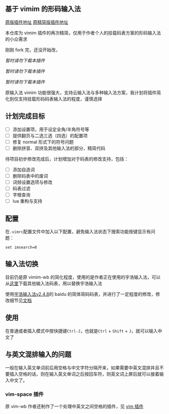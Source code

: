 ## 基于 vimim 的形码输入法

[原版插件地址](https://www.vim.org/scripts/script.php?script_id=2506)
[原精简版插件地址](https://github.com/yuweijun/vim-wb)

本仓库为 vimim 插件的再次精简，仅用于作者个人的挂载码表方案的形码输入法的小众需求

刚刚 fork 完，还没开始改，

*暂时请勿下载本插件*

*暂时请勿下载本插件*

*暂时请勿下载本插件*

原输入法 vimim 功能很强大，支持云输入法与多种输入法方案，我计划将插件简化到仅支持挂载形码码表输入法的程度，谨慎选择

## 计划完成目标

- [ ] 添加设置项，用于设定全角/半角符号等
- [ ] 提供翻页与二选三选（四选）的配置项
- [ ] 修复 normal 形式下的符号问题
- [ ] 删除拼音、双拼及其他输入法的部分，精简代码

待项目初步修改完成后，计划增加对于码表的修改支持，包括：
- [ ] 添加自造词
- [ ] 删除码表中的废词
- [ ] 词频设置选项与修改
- [ ] 码表过滤
- [ ] 字根查询
- [ ] lua 重构与支持

## 配置

在`.vimrc`配置文件中加入以下配置，避免输入法状态下搜索功能按键显示有问题：

```vim
set imsearch=0
```

## 输入法切换

目前仍是原 vimim-wb 的简化程度，使用的是作者正在使用的宇浩输入法，可以从[这里](https://code.google.com/archive/p/vimim/downloads?page=2)下载其他输入法码表，用以替换宇浩输入法

使用[宇浩输入法v2.4.8](https://github.com/forFudan/yuhao)的 baidu 的简体简码码表，并进行了一定程度的修改，修改细节见[文档](./mabiao_diff.md)

## 使用

在普通或者插入模式中按快捷键`Ctrl-J`，也就是`Ctrl` + `Shift` + `J`，就可以输入中文了

<!-- more -->

## 与英文混排输入的问题

一般在输入英文单词前后用空格与中文字符分隔开来，如果需要中英文混排并且不要插入空格的话，则在输入英文单词之后按回车符，则英文词上屏后就可以接着输入中文了。

### vim-space 插件

原 vim-wb 作者还制作了一个处理中英文之间空格的插件，见 [vim 插件](https://github.com/yuweijun/vim-space.git)

